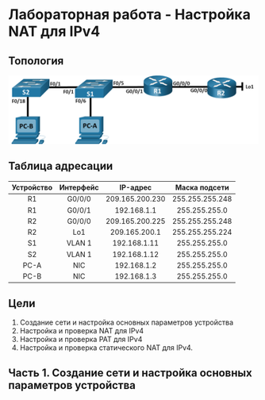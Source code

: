 # Лабораторная работа - Настройка NAT для IPv4
## Топология
![alt text](https://github.com/V1RaJ97/OTUS-NE/blob/a36ec720485414844fc9c5b5d58db2430bccea01/Labs/Lab12/%D0%A2%D0%BE%D0%BF%D0%BE%D0%BB%D0%BE%D0%B3%D0%B8%D1%8F.png)

## Таблица адресации
| Устройство |     Интерфейс    |     IP-адрес    |  Маска подсети  |
|:----------:|:----------------:|:---------------:|:---------------:|
|     R1     |      G0/0/0      | 209.165.200.230 | 255.255.255.248 |
|     R1     |      G0/0/1      |   192.168.1.1   |  255.255.255.0  |
|     R2     |      G0/0/0      | 209.165.200.225 | 255.255.255.248 | 
|     R2     |       Lo1        |  209.165.200.1  | 255.255.255.224 |
|     S1     |       VLAN 1     |  192.168.1.11   |  255.255.255.0  |
|     S2     |       VLAN 1     |  192.168.1.12   |  255.255.255.0  |
|    PC-A    |       NIC        |  192.168.1.2    |  255.255.255.0  |
|    PC-B    |       NIC        |  192.168.1.3    |  255.255.255.0  |
## Цели
1. Создание сети и настройка основных параметров устройства
2. Настройка и проверка NAT для IPv4
3. Настройка и проверка PAT для IPv4
4. Настройка и проверка статического NAT для IPv4.

## Часть 1. Создание сети и настройка основных параметров устройства
